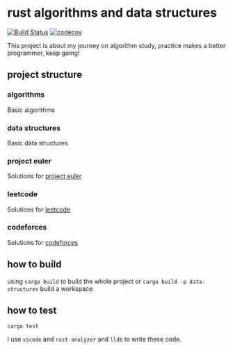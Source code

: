 # rust algorithms and data structures

[![Build Status](https://travis-ci.com/xcaptain/rust-algorithms.svg?branch=master)](https://travis-ci.com/xcaptain/rust-algorithms)
[![codecov](https://codecov.io/gh/xcaptain/rust-algorithms/branch/master/graph/badge.svg)](https://codecov.io/gh/xcaptain/rust-algorithms)

This project is about my journey on algorithm study, practice makes a better programmer, keep going!

## project structure

### algorithms

Basic algorithms

### data structures

Basic data structures

### project euler

Solutions for [project euler](https://projecteuler.net/)

### leetcode

Solutions for [leetcode](https://leetcode-cn.com/)

### codeforces

Solutions for [codeforces](https://codeforces.com/)

## how to build

using `cargo build` to build the whole project or `cargo build -p data-structures` build a workspace

## how to test

`cargo test`

I use `vscode` and `rust-analyzer` and `lldb` to write these code.
